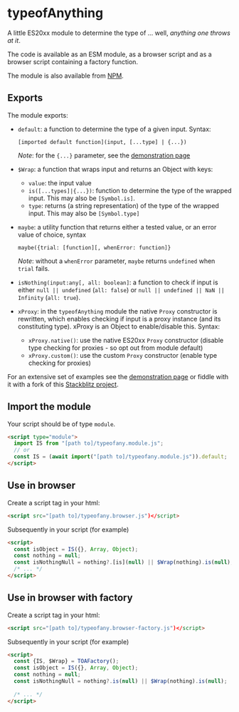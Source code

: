 # typeofAnything

A little ES20xx module to determine the type of ... well, *anything one throws at it*.

The code is available as an ESM module, as a browser script and as a browser script containing a factory function. 

The module is also available from [NPM](https://www.npmjs.com/package/typeofanything).

## Exports
The module exports:
- `default`: a function to determine the type of a given input. Syntax:

   `[imported default function](input, [...type] | {...})`

    *Note*: for the `{...}` parameter, see the [demonstration page](https://kooiinc.github.io/typeofAnything/Demo)

- `$Wrap`: a function that wraps input and returns an Object with keys:
   - `value`: the input value 
   - `is([...types]|{...})`: function to determine the type of the wrapped input. This may also be `[Symbol.is]`.
   - `type`: returns (a string representation) of the type of the wrapped input. This may also be `[Symbol.type]`
   
- `maybe`: a utility function that returns either a tested value, or an error value of choice, syntax

   `maybe({trial: [function][, whenError: function]}`
 
    *Note*: without a `whenError` parameter, `maybe` returns `undefined` when `trial` fails.
- `isNothing(input:any[, all: boolean]`: a function to check if input is either `null || undefined`  (`all: false`)
   or `null || undefined || NaN || Infinity` (`all: true`).
- `xProxy`: in the `typeofAnything` module the native `Proxy` constructor is rewritten, which enables checking if input is
   a proxy instance (and its constituting type). xProxy is an Object to enable/disable this. Syntax:
   
   - `xProxy.native()`: use the native ES20xx `Proxy` constructor (disable type checking for proxies - so opt out from module default)
   - `xProxy.custom()`: use the custom `Proxy` constructor (enable type checking for proxies)

For an extensive set of examples see
the [demonstration page](https://kooiinc.github.io/typeofAnything/Demo)
or fiddle with it with a fork of this [Stackblitz project](https://stackblitz.com/edit/js-qem4v7?file=typeofAnything.js).

## Import the module

Your script should be of type `module`.

```html
<script type="module">
  import IS from "[path to]/typeofany.module.js";
  // or 
  const IS = (await import("[path to]/typeofany.module.js")).default;
</script>
```

## Use in browser
Create a script tag in your html:

```html
<script src="[path to]/typeofany.browser.js")</script>
```
Subsequently in your script (for example)

```html
<script>
  const isObject = IS({}, Array, Object);
  const nothing = null;
  const isNothingNull = nothing?.[is](null) || $Wrap(nothing).is(null); 
  /* ... */
</script>
```

## Use in browser with factory
Create a script tag in your html:

```html
<script src="[path to]/typeofany.browser-factory.js")</script>
```

Subsequently in your script (for example)

```html
<script>
  const {IS, $Wrap} = TOAFactory();
  const isObject = IS({}, Array, Object);
  const nothing = null;
  const isNothingNull = nothing?.is(null) || $Wrap(nothing).is(null);
  
  /* ... */
</script>
```